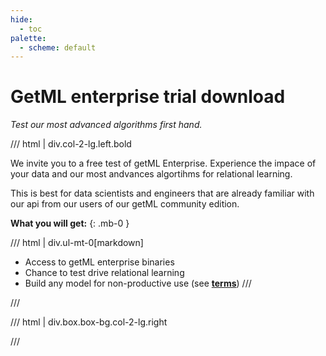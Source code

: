 ```yaml
---
hide:
  - toc
palette:
  - scheme: default
---
```


# **GetML enterprise trial download**

*Test our most advanced algorithms first hand.*

/// html | div.col-2-lg.left.bold

We invite you to a free test of getML Enterprise. Experience the impace of your data and our most andvances algortihms for relational learning.

This is best for data scientists and engineers that are already familiar with our api from our users of our getML community edition.

**What you will get:**
{: .mb-0 }

/// html | div.ul-mt-0[markdown]
- Access to getML enterprise binaries
- Chance to test drive relational learning
- Build any model for non-productive use (see [**terms**](trial/terms.md))
///

///


/// html | div.box.box-bg.col-2-lg.right

<script charset="utf-8" type="text/javascript" src="//js-eu1.hsforms.net/forms/embed/v2.js"></script>
<script>
  hbspt.forms.create({
    region: "eu1",
    portalId: "144938854",
    formId: "4a16eac8-a709-44dd-b1bc-48b6108af28a"
  });
</script>

///
